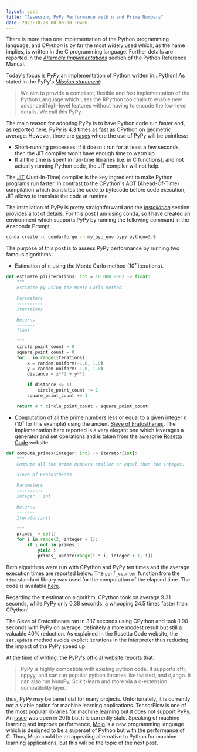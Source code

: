 ```yaml
---
layout: post
title: "Assessing PyPy Performance with π and Prime Numbers"
date: 2023-10-28 00:00:00 -0400
---
```


There is more than one implementation of the Python programming language, and *CPython* is by far the most widely used which, as the name implies, is written in the C programming language. Further details are reported in the [*Alternate Implementations*](https://docs.python.org/3/reference/introduction.html#alternate-implementations) section of the Python Reference Manual.

Today's focus is *PyPy* an implementation of Python written in...Python! As stated in the PyPy's [*Mission statement*](https://doc.pypy.org/en/latest/architecture.html#mission-statement):

> We aim to provide a compliant, flexible and fast implementation of the Python Language which uses the RPython toolchain to enable new advanced high-level features without having to encode the low-level details. We call this PyPy.

The main reason for adopting PyPy is to have Python code run faster and, as reported [here](https://www.pypy.org/index.html), PyPy is 4.3 times as fast as CPython on geometric average. However, there are [cases](https://www.pypy.org/features.html#speed) where the use of PyPy will be pointless:

>
* Short-running processes: if it doesn't run for at least a few seconds, then the JIT compiler won't have enough time to warm up.
* If all the time is spent in run-time libraries (i.e. in C functions), and not actually running Python code, the JIT compiler will not help.

The [JIT](https://en.wikipedia.org/wiki/Just-in-time_compilation) (Just-In-Time) compiler is the key ingredient to make Python programs run faster. In contrast to the CPython's AOT (Ahead-Of-Time) compilation which translates the code to bytecode before code execution, JIT allows to translate the code at runtime.

The installation of PyPy is pretty straightforward and the [*Installation*](https://doc.pypy.org/en/latest/install.html#using-conda) section provides a lot of details. For this post I am using conda, so I have created an environment which supports PyPy by running the following command in the Anaconda Prompt.
```bash
conda create -c conda-forge -n my_pyp_env pypy python=3.9
```

The purpose of this post is to assess PyPy performance by running two famous algorithms:

* Estimation of π using the Monte Carlo method (10⁷ iterations).
```python
def estimate_pi(iterations: int = 10_000_000) -> float:
    """
    Estimate py using the Monte Carlo method.

    Parameters
    ----------
    iterations

    Returns
    -------
    float

    """
    circle_point_count = 0
    square_point_count = 0
    for _ in range(iterations):
        x = random.uniform(-1.0, 1.0)
        y = random.uniform(-1.0, 1.0)
        distance = x**2 + y**2

        if distance <= 1:
            circle_point_count += 1
        square_point_count += 1

    return 4 * circle_point_count / square_point_count
```

* Computation of all the prime numbers less or equal to a given integer *n* (10⁷ for this example) using the ancient [Sieve of Eratosthenes](https://en.wikipedia.org/wiki/Sieve_of_Eratosthenes). The implementation here reported is a very elegant one which leverages a generator and set operations and is taken from the awesome [Rosetta Code](https://rosettacode.org/wiki/Category:Python) website.
```python
def compute_primes(integer: int) -> Iterator[int]:
    """
    Compute all the prime numbers smaller or equal than the integer.

    Sieve of Eratosthenes.

    Parameters
    ----------
    integer : int

    Returns
    -------
    Iterator[int]

    """
    primes_ = set()
    for i in range(2, integer + 1):
        if i not in primes_:
            yield i
            primes_.update(range(i * i, integer + 1, i))
```

Both algorithms were run with CPython and PyPy ten times and the average execution times are reported below. The `perf_counter` function from the `time` standard library was used for the computation of the elapsed time. The code is available [here](https://github.com/CristianoPizzamiglio/pypy-vs-cpython).

Regarding the π estimation algorithm, CPython took on average 9.31 seconds, while PyPy only 0.38 seconds, a whooping 24.5 times faster than CPython!

The Sieve of Eratosthenes ran in 3.17 seconds using CPython and took 1.90 seconds with PyPy on average, definitely a more modest result but still a valuable 40% reduction. As explained in the Rosetta Code website, the `set.update` method avoids explicit iterations in the interpreter thus reducing the impact of the PyPy speed up.

At the time of writing, the [PyPy's official website](https://www.pypy.org/index.html) reports that:
> PyPy is highly compatible with existing python code. It supports cffi, cppyy, and can run popular python libraries like twisted, and django. It can also run NumPy, Scikit-learn and more via a c-extension compatibility layer.

thus, PyPy may be beneficial for many projects. Unfortunately, it is currently not a viable option for machine learning applications. TensorFlow is one of the most popular libraries for machine learning but it does not support PyPy. An [issue](https://github.com/tensorflow/tensorflow/issues/252) was open in 2015 but it is currently stale. Speaking of machine learning and improve performance, [Mojo](https://www.modular.com/mojo) is a new programming language which is designed to be a superset of Python but with the performance of C. Thus, Mojo could be an appealing alternative to Python for machine learning applications, but this will be the topic of the next post.